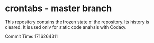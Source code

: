 # crontabs - master branch

This repository contains the frozen state of the repository.
Its history is cleared. It is used only for static code
analysis with Codacy.

Commit Time: 1716264311